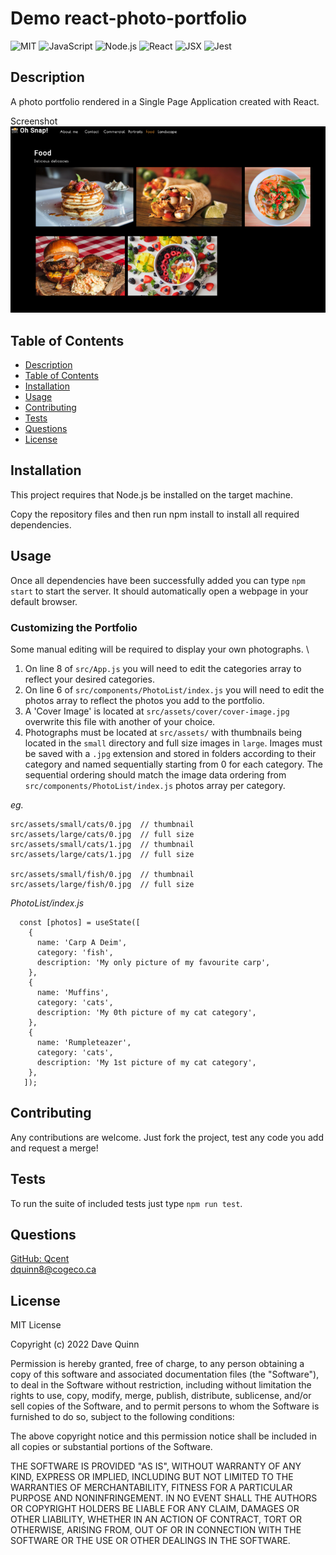 
# Demo react-photo-portfolio
 
 ![MIT](https://img.shields.io/badge/License-MIT-orange)  ![JavaScript](https://img.shields.io/badge/Tech-JavaScript-lightblue)  ![Node.js](https://img.shields.io/badge/Tech-Node.js-lightblue)  ![React](https://img.shields.io/badge/Tech-React-lightblue)  ![JSX](https://img.shields.io/badge/Tech-JSX-lightblue)  ![Jest](https://img.shields.io/badge/Tech-Jest-lightblue) 

## Description
A photo portfolio rendered in a Single Page Application created with React.  

Screenshot \
![Screenshot](./assets/images/app-screenshot-1.png)

## Table of Contents

* [Description](#description)
* [Table of Contents](#table-of-contents)
* [Installation](#installation)
* [Usage](#usage)
* [Contributing](#contributing)
* [Tests](#tests)
* [Questions](#questions)
* [License](#license)

## Installation

This project requires that Node.js be installed on the target machine.

Copy the repository files and then run npm install to install all required dependencies.

## Usage

Once all dependencies have been successfully added you can type `npm start` to start the server. It should automatically open a webpage in your default browser.

### Customizing the Portfolio

Some manual editing will be required to display your own photographs. \
1. On line 8 of `src/App.js` you will need to edit the categories array to reflect your desired categories.
2. On line 6 of `src/components/PhotoList/index.js` you will need to edit the photos array to reflect the photos you add to the portfolio.
3. A 'Cover Image' is located at `src/assets/cover/cover-image.jpg` overwrite this file with another of your choice.
4. Photographs must be located at `src/assets/` with thumbnails being located in the `small` directory and full size images in `large`.  Images must be saved with a `.jpg` extension and stored in folders according to their category and named sequentially starting from 0 for each category. The sequential ordering should match the image data ordering from `src/components/PhotoList/index.js` photos array per category. 

*eg.*
```
src/assets/small/cats/0.jpg  // thumbnail
src/assets/large/cats/0.jpg  // full size
src/assets/small/cats/1.jpg  // thumbnail
src/assets/large/cats/1.jpg  // full size

src/assets/small/fish/0.jpg  // thumbnail
src/assets/large/fish/0.jpg  // full size
```
*PhotoList/index.js*
```
  const [photos] = useState([
    {
      name: 'Carp A Deim',
      category: 'fish',
      description: 'My only picture of my favourite carp',
    },
    {
      name: 'Muffins',
      category: 'cats',
      description: 'My 0th picture of my cat category',
    },
    {
      name: 'Rumpleteazer',
      category: 'cats',
      description: 'My 1st picture of my cat category',
    },
   ]);
```

## Contributing

Any contributions are welcome. Just fork the project, test any code you add and request a merge! 

## Tests

To run the suite of included tests just type `npm run test`.

## Questions

[GitHub: Qcent](https://github.com/Qcent)  
dquinn8@cogeco.ca

   
## License

MIT License

Copyright (c) 2022 Dave Quinn

Permission is hereby granted, free of charge, to any person obtaining a copy
of this software and associated documentation files (the "Software"), to deal
in the Software without restriction, including without limitation the rights
to use, copy, modify, merge, publish, distribute, sublicense, and/or sell
copies of the Software, and to permit persons to whom the Software is
furnished to do so, subject to the following conditions:

The above copyright notice and this permission notice shall be included in all
copies or substantial portions of the Software.

THE SOFTWARE IS PROVIDED "AS IS", WITHOUT WARRANTY OF ANY KIND, EXPRESS OR
IMPLIED, INCLUDING BUT NOT LIMITED TO THE WARRANTIES OF MERCHANTABILITY,
FITNESS FOR A PARTICULAR PURPOSE AND NONINFRINGEMENT. IN NO EVENT SHALL THE
AUTHORS OR COPYRIGHT HOLDERS BE LIABLE FOR ANY CLAIM, DAMAGES OR OTHER
LIABILITY, WHETHER IN AN ACTION OF CONTRACT, TORT OR OTHERWISE, ARISING FROM,
OUT OF OR IN CONNECTION WITH THE SOFTWARE OR THE USE OR OTHER DEALINGS IN THE
SOFTWARE.
                 

     